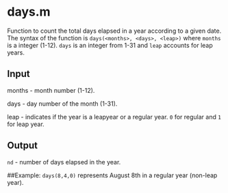 # days.m
Function to count the total days elapsed in a year according to a given date.
The syntax of the function is `days(<months>, <days>, <leap>)` where `months` is a integer (1-12). `days` is an integer from 1-31 and `leap` accounts for leap years.

## Input
months - month number (1-12).

days - day number of the month (1-31).

leap - indicates if the year is a leapyear or a regular year. `0` for regular and `1` for leap year.

## Output
`nd` - number of days elapsed in the year.

##Example: 
`days(8,4,0)` represents August 8th in a regular year (non-leap year).
